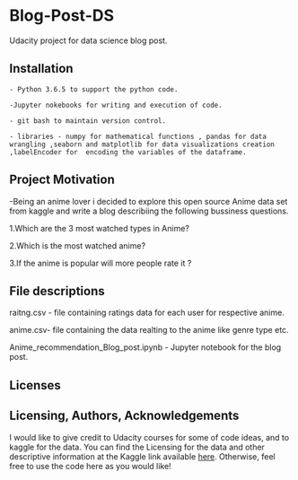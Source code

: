 # Blog-Post-DS
Udacity project for data science blog post.

## Installation <a name="installation"></a>
    - Python 3.6.5 to support the python code.
    
    -Jupyter nokebooks for writing and execution of code.
    
    - git bash to maintain version control.
    
    - libraries - numpy for mathematical functions , pandas for data wrangling ,seaborn and matplotlib for data visualizations creation ,labelEncoder for  encoding the variables of the dataframe. 

## Project Motivation<a name="motivation"></a>

-Being an anime lover i decided to explore this open source Anime data set from kaggle and write a blog describiing  the following bussiness questions.

1.Which are the 3 most watched types in Anime?

2.Which is the most watched anime?

3.If the anime is popular will more people rate it ?

## File descriptions <a name="file descriptions"></a>
raitng.csv - file containing ratings data for each user for respective anime.

anime.csv-  file containing the data realting to the anime like genre type etc.

Anime_recommendation_Blog_post.ipynb - Jupyter notebook for the blog post.


## Licenses <a name="Licenses"></a>
## Licensing, Authors, Acknowledgements<a name="licensing"></a>

I would like to give credit to Udacity courses for some of code ideas, and to kaggle for the data. You can find the Licensing for the data and other descriptive information at the Kaggle link available [here](https://www.kaggle.com/CooperUnion/anime-recommendations-database). Otherwise, feel free to use the code here as you would like!
